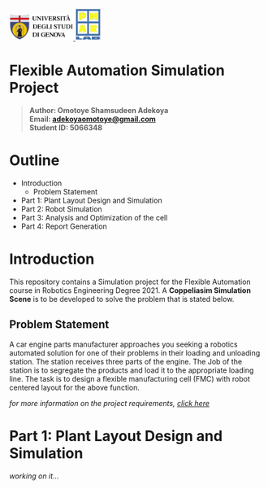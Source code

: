 <a href="https://unige.it/en/">
<img src="images/genoa_logo.png" width="25%" height="25%" title="University of Genoa" alt="University of Genoa" >
</a>
<a href="http://www.pmar.robotics.unige.it/">
<img src="images/pmarlab.jpg" width="10%" height="10%" title="PMAR Robotics Group" alt="PMAR Robotics Group" >
</a>


# Flexible Automation Simulation Project

>**Author: Omotoye Shamsudeen Adekoya**   
 **Email: adekoyaomotoye@gmail.com** </br>
 **Student ID: 5066348**

# Outline 
* Introduction 
    * Problem Statement 
* Part 1: Plant Layout Design and Simulation 
* Part 2: Robot Simulation 
* Part 3: Analysis and Optimization of the cell 
* Part 4: Report Generation 

# Introduction 

This repository contains a Simulation project for the Flexible Automation course in Robotics Engineering Degree 2021. A **Coppeliasim Simulation Scene** is to be developed to solve the problem that is stated below. 

## Problem Statement 

A car engine parts manufacturer approaches you seeking a robotics automated solution for one of their problems in their loading and unloading station. The station receives three parts of the engine. The Job of the station is to segregate the products and load it to the appropriate loading line. The task is to design a flexible manufacturing cell (FMC) with robot centered layout for the above function. 

*for more information on the project requirements, [click here](docs/FlexibleAutomation_SimulationAssignment_Questions_UniGe_2021.pdf)*

# Part 1: Plant Layout Design and Simulation
*working on it...*